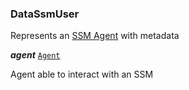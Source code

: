 

### DataSsmUser



Represents an [SSM Agent](/docs/ssm-chaincode-models--page#ssm-chaincode-agent) with metadata





  
<article>

***agent*** [`Agent`](/docs/ssm-chaincode-models--page#ssm-chaincode-agent) 

Agent able to interact with an SSM

</article>

